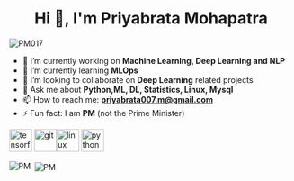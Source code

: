 <h1 align="center">Hi 👋, I'm Priyabrata Mohapatra</h1>
<p align="left"> <img src="https://komarev.com/ghpvc/?username=Priyabrata017" alt="PM017" /> </p>

- 🔭 I’m currently working on **Machine Learning, Deep Learning and NLP**
- 🌱 I’m currently learning **MLOps**
- 👯 I’m looking to collaborate on **Deep Learning** related projects
- 💬 Ask me about **Python,ML, DL, Statistics, Linux, Mysql**
- 📫 How to reach me: **priyabrata007.m@gmail.com** 
- ⚡ Fun fact: I am **PM** (not the Prime Minister)

<p align="left"><img src="https://www.vectorlogo.zone/logos/tensorflow/tensorflow-icon.svg" alt="tensorflow" width="40" height="40"/> <img src="https://www.vectorlogo.zone/logos/git-scm/git-scm-icon.svg" alt="git" width="40" height="40"/><img src="https://devicons.github.io/devicon/devicon.git/icons/linux/linux-original.svg" alt="linux" width="40" height="40"/> <img src="https://devicons.github.io/devicon/devicon.git/icons/python/python-original.svg" alt="python" width="40" height="40"/></p><p><img align="left" src="https://github-readme-stats.vercel.app/api/top-langs/?username=Priyabrata017&layout=compact&hide=html" alt="PM" /></p>

<p>&nbsp;<img align="center" src="https://github-readme-stats.vercel.app/api?username=Priyabrata017&show_icons=true" alt="PM" /></p>
